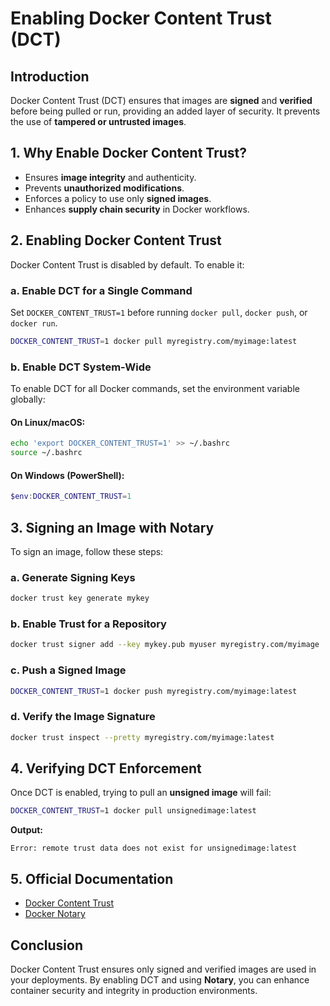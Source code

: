 # Enabling Docker Content Trust (DCT)

## Introduction
Docker Content Trust (DCT) ensures that images are **signed** and **verified** before being pulled or run, providing an added layer of security. It prevents the use of **tampered or untrusted images**.

## 1. Why Enable Docker Content Trust?
- Ensures **image integrity** and authenticity.
- Prevents **unauthorized modifications**.
- Enforces a policy to use only **signed images**.
- Enhances **supply chain security** in Docker workflows.

## 2. Enabling Docker Content Trust
Docker Content Trust is disabled by default. To enable it:

### a. Enable DCT for a Single Command
Set `DOCKER_CONTENT_TRUST=1` before running `docker pull`, `docker push`, or `docker run`.
```sh
DOCKER_CONTENT_TRUST=1 docker pull myregistry.com/myimage:latest
```

### b. Enable DCT System-Wide
To enable DCT for all Docker commands, set the environment variable globally:

#### On Linux/macOS:
```sh
echo 'export DOCKER_CONTENT_TRUST=1' >> ~/.bashrc
source ~/.bashrc
```

#### On Windows (PowerShell):
```powershell
$env:DOCKER_CONTENT_TRUST=1
```

## 3. Signing an Image with Notary
To sign an image, follow these steps:

### a. Generate Signing Keys
```sh
docker trust key generate mykey
```

### b. Enable Trust for a Repository
```sh
docker trust signer add --key mykey.pub myuser myregistry.com/myimage
```

### c. Push a Signed Image
```sh
DOCKER_CONTENT_TRUST=1 docker push myregistry.com/myimage:latest
```

### d. Verify the Image Signature
```sh
docker trust inspect --pretty myregistry.com/myimage:latest
```

## 4. Verifying DCT Enforcement
Once DCT is enabled, trying to pull an **unsigned image** will fail:
```sh
DOCKER_CONTENT_TRUST=1 docker pull unsignedimage:latest
```
**Output:**
```
Error: remote trust data does not exist for unsignedimage:latest
```

## 5. Official Documentation
- [Docker Content Trust](https://docs.docker.com/engine/security/trust/)
- [Docker Notary](https://docs.docker.com/notary/getting_started/)

## Conclusion
Docker Content Trust ensures only signed and verified images are used in your deployments. By enabling DCT and using **Notary**, you can enhance container security and integrity in production environments.
